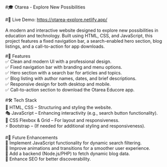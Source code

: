#🎓 Otarea - Explore New Possibilities<br>
<br>
#🚀 Live Demo: https://otarea-explore.netlify.app/<br>
<br>
A modern and interactive website designed to explore new possibilities in education and technology. Built using HTML, CSS, and JavaScript, this project features a fixed navigation bar, a search-enabled hero section, blog listings, and a call-to-action for app downloads.<br>


#🚀 Features<br>
✅ Clean and modern UI with a professional design.<br>
✅ Fixed navigation bar with branding and menu options.<br>
✅ Hero section with a search bar for articles and topics.<br>
✅ Blog listing with author names, dates, and brief descriptions.<br>
✅ Responsive design for both desktop and mobile.<br>
✅ Call-to-action section to download the Otarea Educore app.<br>

#🛠 Tech Stack<br>
🎨 HTML, CSS – Structuring and styling the website.<br>
🎭 JavaScript – Enhancing interactivity (e.g., search button functionality).<br>
📌 CSS Flexbox & Grid – For layout and responsiveness.<br>
⚡ Bootstrap – (If needed for additional styling and responsiveness).<br>

#📌 Future Enhancements<br>
🔹 Implement JavaScript functionality for dynamic search filtering.<br>
🔹 Improve animations and transitions for a smoother user experience.<br>
🔹 Add a backend (Node.js/PHP) to fetch dynamic blog data.<br>
🔹 Enhance SEO for better discoverability.
